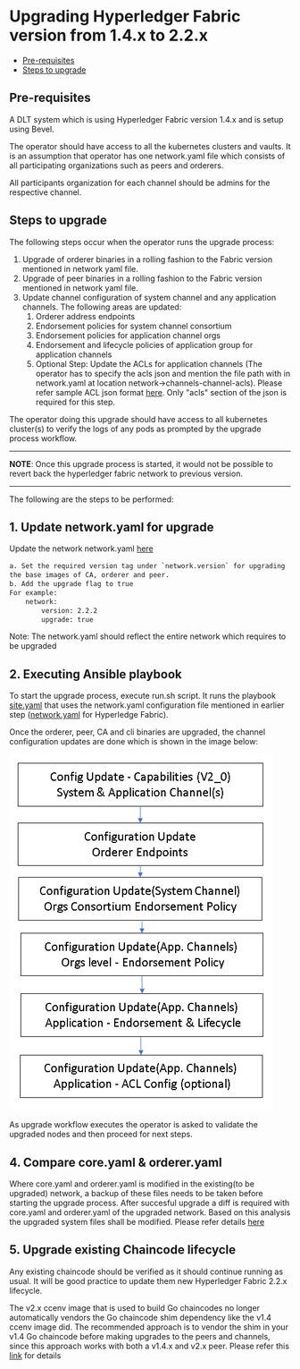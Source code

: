 [//]: # (##############################################################################################)
[//]: # (Copyright Mohit Vaish. All Rights Reserved.)
[//]: # (SPDX-License-Identifier: Apache-2.0)
[//]: # (##############################################################################################)

<a name = "upgrading-fabric"></a>
# Upgrading Hyperledger Fabric version from 1.4.x to 2.2.x

- [Pre-requisites](#pre_req)
- [Steps to upgrade](#upgrade_steps)

<a name = "pre_req"></a>
## Pre-requisites
A DLT system which is using Hyperledger Fabric version 1.4.x and is setup using Bevel.

The operator should have access to all the kubernetes clusters and vaults. It is an assumption that operator has one network.yaml file which consists of all participating organizations such as peers and orderers.

All participants organization for each channel should be admins for the respective channel.

<a name = "upgrade_steps"></a>
## Steps to upgrade
The following steps occur when the operator runs the upgrade process:

1. Upgrade of orderer binaries in a rolling fashion to the Fabric version mentioned in network yaml file.
2. Upgrade of peer binaries in a rolling fashion to the Fabric version mentioned in network yaml file.
3. Update channel configuration of system channel and any application channels. The following areas are updated:
	1.	Orderer address endpoints
	2.	Endorsement policies for system channel consortium
	3.  Endorsement policies for application channel orgs 
	4.	Endorsement and lifecycle policies of application group for application channels 
	5.	Optional Step: Update the ACLs for application channels (The operator has to specify the acls json and mention the file path with in network.yaml at location network->channels-channel-acls). 	Please refer sample ACL json format [here](https://hyperledger-fabric.readthedocs.io/en/release-2.2/enable_cc_lifecycle.html). Only "acls" section of the json is required for this step.

The operator doing this upgrade should have access to all kubernetes cluster(s) to verify the logs of any pods as prompted by the upgrade process workflow.

---

**NOTE**: Once this upgrade process is started, it would not be possible to revert back the hyperledger fabric network to previous version.

---

The following are the steps to be  performed:
## 1. Update network.yaml for upgrade
Update the network network.yaml [here](https://github.com/hyperledger/bevel/tree/main/platforms/hyperledger-fabric/configuration/samples/network-fabricv2.yaml)
 
	a. Set the required version tag under `network.version` for upgrading the base images of CA, orderer and peer.
	b. Add the upgrade flag to true
	For example:
		network:
	  		version: 2.2.2
			upgrade: true	

Note: The network.yaml should reflect the entire network which requires to be upgraded

## 2. Executing Ansible playbook
To start the upgrade process, execute run.sh script. It runs the playbook [site.yaml](https://github.com/hyperledger/bevel/tree/main/platforms/shared/configuration/site.yaml) that uses the network.yaml configuration file mentioned in earlier step ([network.yaml](https://github.com/hyperledger/bevel/tree/main/platforms/hyperledger-fabric/configuration/samples/network-fabricv2.yaml) for Hyperledge Fabric).

Once the orderer, peer, CA and cli binaries are upgraded, the channel configuration updates are done which is shown in the image below:

![](./../_static/upgrade_channel.png)

As upgrade workflow executes the operator is asked to validate the upgraded nodes and then proceed for next steps.

## 4. Compare core.yaml & orderer.yaml
Where core.yaml and orderer.yaml is modified in the existing(to be upgraded) network, a backup of these files needs to be taken before starting the upgrade process. After succesful upgrade a diff is required with core.yaml and orderer.yaml of the upgraded network. Based on this analysis the upgraded system files shall be modified. Please refer details [here](https://hyperledger-fabric.readthedocs.io/en/release-2.2/upgrading_your_components.html#overview)

## 5. Upgrade existing Chaincode lifecycle
Any existing chaincode should be verified as it should continue running as usual. It will be good practice to update them new Hyperledger Fabric 2.2.x lifecycle.

The v2.x ccenv image that is used to build Go chaincodes no longer automatically vendors the Go chaincode shim dependency like the v1.4 ccenv image did. The recommended approach is to vendor the shim in your v1.4 Go chaincode before making upgrades to the peers and channels, since this approach works with both a v1.4.x and v2.x peer. Please refer this [link](https://hyperledger-fabric.readthedocs.io/en/release-2.2/upgrade_to_newest_version.html#chaincode-shim-changes) for details
